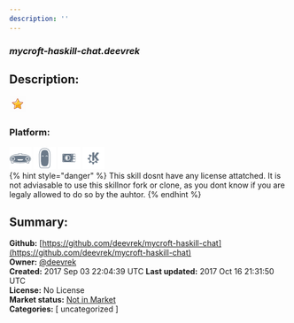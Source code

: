 ```yaml
---
description: ''
---
```


### _mycroft-haskill-chat.deevrek_  
## Description:  
  
  
![](../.gitbook/assets/star.png)  
  
### Platform:  
 ![Mark I](../.gitbook/assets/mark-1-icon.png)  ![Mark II](../.gitbook/assets/mark-2-icon.png)  ![Picroft](../.gitbook/assets/picroft-icon.png)  ![plasmoid](../.gitbook/assets/kde.png)   
{% hint style="danger" %}
This skill dosnt have any license attatched. It is not adviasable to use this skillnor fork or clone, as you dont know if you are legaly allowed to do so by the auhtor.
{% endhint %}
  
## Summary:  
**Github:** [https://github.com/deevrek/mycroft-haskill-chat](https://github.com/deevrek/mycroft-haskill-chat)  
**Owner:** [@deevrek](https://github.com/deevrek)  
**Created:** 2017 Sep 03 22:04:39 UTC  **Last updated:** 2017 Oct 16 21:31:50 UTC  
**License:** No License  
**Market status:** [Not in Market](https://market.mycroft.ai/skill/)  
**Categories:** [ uncategorized ]   
